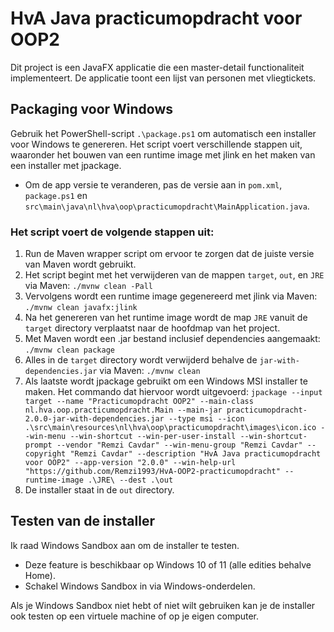 # HvA Java practicumopdracht voor OOP2
Dit project is een JavaFX applicatie die een master-detail functionaliteit implementeert. 
De applicatie toont een lijst van personen met vliegtickets.

## Packaging voor Windows
Gebruik het PowerShell-script `.\package.ps1` om automatisch een installer voor Windows te genereren. 
Het script voert verschillende stappen uit, waaronder het bouwen van een runtime image met jlink en het maken van een installer met jpackage.
- Om de app versie te veranderen, pas de versie aan in `pom.xml`, `package.ps1` en `src\main\java\nl\hva\oop\practicumopdracht\MainApplication.java`.

### Het script voert de volgende stappen uit:
1. Run de Maven wrapper script om ervoor te zorgen dat de juiste versie van Maven wordt gebruikt.
2. Het script begint met het verwijderen van de mappen `target`, `out`, en `JRE` via Maven: `./mvnw clean -Pall`
3. Vervolgens wordt een runtime image gegenereerd met jlink via Maven: `./mvnw clean javafx:jlink`
4. Na het genereren van het runtime image wordt de map `JRE` vanuit de `target` directory verplaatst naar de hoofdmap van het project.
5. Met Maven wordt een .jar bestand inclusief dependencies aangemaakt: `./mvnw clean package`
6. Alles in de `target` directory wordt verwijderd behalve de `jar-with-dependencies.jar` via Maven: `./mvnw clean`
7. Als laatste wordt jpackage gebruikt om een Windows MSI installer te maken. Het commando dat hiervoor wordt uitgevoerd: `jpackage --input target --name "Practicumopdracht OOP2" --main-class nl.hva.oop.practicumopdracht.Main --main-jar practicumopdracht-2.0.0-jar-with-dependencies.jar --type msi --icon .\src\main\resources\nl\hva\oop\practicumopdracht\images\icon.ico --win-menu --win-shortcut --win-per-user-install --win-shortcut-prompt --vendor "Remzi Cavdar" --win-menu-group "Remzi Cavdar" --copyright "Remzi Cavdar" --description "HvA Java practicumopdracht voor OOP2" --app-version "2.0.0" --win-help-url "https://github.com/Remzi1993/HvA-OOP2-practicumopdracht" --runtime-image .\JRE\ --dest .\out`
8. De installer staat in de `out` directory.

## Testen van de installer
Ik raad Windows Sandbox aan om de installer te testen.
- Deze feature is beschikbaar op Windows 10 of 11 (alle edities behalve Home).
- Schakel Windows Sandbox in via Windows-onderdelen.

Als je Windows Sandbox niet hebt of niet wilt gebruiken kan je de installer ook testen op een virtuele machine of op je eigen computer.